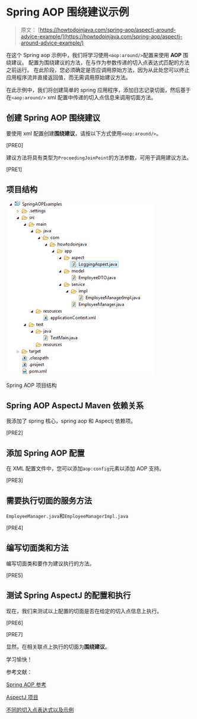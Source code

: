 # Spring AOP 围绕建议示例

> 原文： [https://howtodoinjava.com/spring-aop/aspectj-around-advice-example/](https://howtodoinjava.com/spring-aop/aspectj-around-advice-example/)

在这个 Spring aop 示例中，我们将学习使用`<aop:around/>`配置来使用 **AOP** 围绕建议。 配置为围绕建议的方法，在与作为参数传递的切入点表达式匹配的方法之前运行。 在此阶段，您必须确定是否应调用原始方法，因为从此处您可以终止应用程序流并直接返回值，而无需调用原始建议方法。

在此示例中，我们将创建简单的 spring 应用程序，添加日志记录切面，然后基于在`<aop:around/>` xml 配置中传递的切入点信息来调用切面方法。

## 创建 Spring AOP 围绕建议

要使用 xml 配置创建**围绕建议**，请按以下方式使用`<aop:around/>`。

[PRE0]

建议方法将具有类型为`ProceedingJoinPoint`的方法参数，可用于调用建议方法。

[PRE1]

## 项目结构

![Spring AOP Project Structure](img/89dd27f7d603b5a50cf05e2415f38f6f.jpg)

Spring AOP 项目结构

## Spring AOP AspectJ Maven 依赖关系

我添加了 spring 核心，spring aop 和 Aspectj 依赖项。

[PRE2]

## 添加 Spring AOP 配置

在 XML 配置文件中，您可以添加`aop:config`元素以添加 AOP 支持。

[PRE3]

## 需要执行切面的服务方法

`EmployeeManager.java`和`EmployeeManagerImpl.java`

[PRE4]

## 编写切面类和方法

编写切面类和要作为建议执行的方法。

[PRE5]

## 测试 Spring AspectJ 的配置和执行

现在，我们来测试以上配置的切面是否在给定的切入点信息上执行。

[PRE6]

[PRE7]

显然，在相关联点上执行的切面为**围绕建议**。

学习愉快！

参考文献：

[Spring AOP 参考](https://docs.spring.io/spring/docs/current/spring-framework-reference/html/aop.html)

[AspectJ 项目](https://eclipse.org/aspectj/)

[不同的切入点表达式以及示例](//howtodoinjava.com/spring/spring-aop/writing-spring-aop-aspectj-pointcut-expressions-with-examples/)